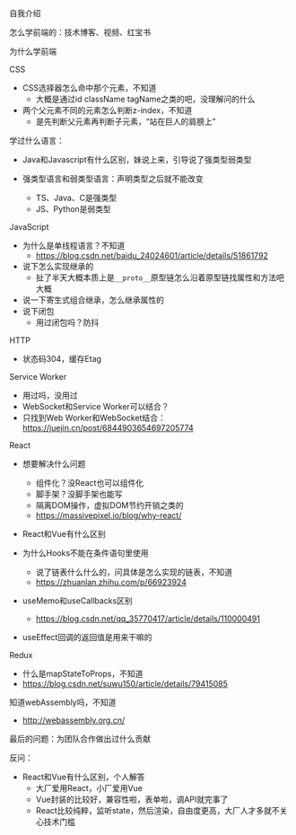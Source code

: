 自我介绍

怎么学前端的：技术博客、视频、红宝书

为什么学前端

CSS

- CSS选择器怎么命中那个元素，不知道
  - 大概是通过id className tagName之类的吧，没理解问的什么
- 两个父元素不同的元素怎么判断z-index，不知道
  - 是先判断父元素再判断子元素，“站在巨人的肩膀上”

学过什么语言：

- Java和Javascript有什么区别，妹说上来，引导说了强类型弱类型

- 强类型语言和弱类型语言：声明类型之后就不能改变
  - TS、Java、C是强类型
  - JS、Python是弱类型

JavaScript

- 为什么是单线程语言？不知道
  - https://blog.csdn.net/baidu_24024601/article/details/51861792
- 说下怎么实现继承的
  - 扯了半天大概本质上是`__proto__`原型链怎么沿着原型链找属性和方法吧大概
- 说一下寄生式组合继承，怎么继承属性的
- 说下闭包
  - 用过闭包吗？防抖

HTTP

- 状态码304，缓存Etag

Service Worker

- 用过吗，没用过
- WebSocket和Service Worker可以结合？
- 只找到Web Worker和WebSocket结合：https://juejin.cn/post/6844903654697205774

React

- 想要解决什么问题

  - 组件化？没React也可以组件化
  - 脚手架？没脚手架也能写
  - 隔离DOM操作，虚拟DOM节约开销之类的
  - https://massivepixel.io/blog/why-react/
- React和Vue有什么区别
- 为什么Hooks不能在条件语句里使用
  - 说了链表什么什么的，问具体是怎么实现的链表，不知道
  - https://zhuanlan.zhihu.com/p/66923924

- useMemo和useCallbacks区别
  - https://blog.csdn.net/qq_35770417/article/details/110000491
- useEffect回调的返回值是用来干嘛的

Redux

- 什么是mapStateToProps，不知道
- https://blog.csdn.net/suwu150/article/details/79415085

知道webAssembly吗，不知道

- http://webassembly.org.cn/

最后的问题：为团队合作做出过什么贡献



反问：

- React和Vue有什么区别，个人解答
  - 大厂爱用React，小厂爱用Vue
  - Vue封装的比较好，兼容性啦，表单啦，调API就完事了
  - React比较纯粹，监听state，然后渲染，自由度更高，大厂人才多就不关心技术门槛